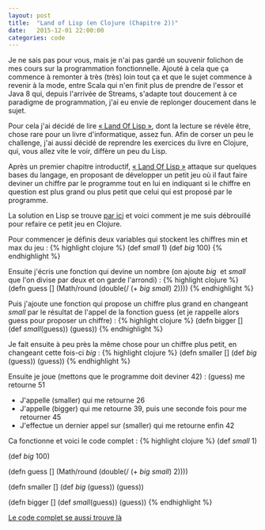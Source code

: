```yaml
---
layout: post
title:  "Land of Lisp (en Clojure (Chapitre 2))"
date:   2015-12-01 22:00:00
categories: code
---
```


Je ne sais pas pour vous, mais je n'ai pas gardé un souvenir folichon de mes cours sur la programmation fonctionnelle. Ajouté à cela que ça commence à remonter à très (très) loin tout ça et que le sujet commence à revenir à la mode, entre Scala qui n'en finit plus de prendre de l'essor et Java 8 qui, depuis l'arrivée de Streams, s'adapte tout doucement à ce paradigme de programmation, j'ai eu envie de replonger doucement dans le sujet.

Pour cela j'ai décidé de lire [« Land Of Lisp »](http://landoflisp.com/), dont la lecture se révèle être, chose rare pour un livre d'informatique, assez fun. Afin de corser un peu le challenge, j'ai aussi décidé de reprendre les exercices du livre en Clojure, qui, vous allez vite le voir, diffère un peu du Lisp.

Après un premier chapitre introductif, [« Land Of Lisp »](http://landoflisp.com/) attaque sur quelques bases du langage, en proposant de développer un petit jeu où il faut faire deviner un chiffre par le programme tout en lui en indiquant si le chiffre en question est plus grand ou plus petit que celui qui est proposé par le programme.

La solution en Lisp se trouve [par ici](http://landoflisp.com/guess.lisp) et voici comment je me suis débrouillé pour refaire ce petit jeu en Clojure. 

Pour commencer je définis deux variables qui stockent les chiffres min et max du jeu :
{% highlight clojure %}
(def *small* 1)
(def *big* 100)
{% endhighlight %}

Ensuite j'écris une fonction qui devine un nombre (on ajoute *big*  et *small* que l'on divise par deux et on garde l'arrondi) :
{% highlight clojure %}
(defn guess [] 
  (Math/round (double(/ (+ *big* *small*) 2))))
{% endhighlight %}

Puis j'ajoute une fonction qui propose un chiffre plus grand en changeant *small* par le résultat de l'appel de la fonction guess (et je rappelle alors guess pour proposer un chiffre) :
{% highlight clojure %}
(defn bigger []
  (def *small*(guess))
  (guess))
{% endhighlight %}

Je fait ensuite à peu près la même chose pour un chiffre plus petit, en changeant cette fois-ci *big* :
{% highlight clojure %}
(defn smaller []
  (def *big* (guess))
  (guess))
{% endhighlight %}

Ensuite je joue (mettons que le programme doit deviner 42) :
(guess) me retourne 51
 * J'appelle (smaller) qui me retourne 26
 * J'appelle (bigger) qui me retourne 39, puis une seconde fois pour me retourner 45
 * J'effectue un dernier appel sur (smaller) qui me retourne enfin 42

Ca fonctionne et voici le code complet :
{% highlight clojure %}
(def *small* 1)

(def *big* 100)

(defn guess [] 
  (Math/round (double(/ (+ *big* *small*) 2))))

(defn smaller []
  (def *big* (guess))
  (guess))

(defn bigger []
  (def *small*(guess))
  (guess))
{% endhighlight %}

[Le code complet se aussi trouve là](https://gist.github.com/mgandin/87441a88aa057c9ee6d9)








